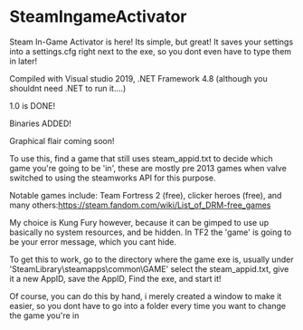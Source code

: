 # SteamIngameActivator

Steam In-Game Activator is here! Its simple, but great!
It saves your settings into a settings.cfg right next to the exe, so you dont even have to type them in later!

Compiled with Visual studio 2019, .NET Framework 4.8 (although you shouldnt need .NET to run it....)

1.0 is DONE!

Binaries ADDED!

Graphical flair coming soon! 

To use this, find a game that still uses steam_appid.txt to decide which game you're going to be 'in', these are mostly pre 2013 games when valve switched to using the steamworks API for this purpose.

Notable games include: Team Fortress 2 (free), clicker heroes (free), and many others:https://steam.fandom.com/wiki/List_of_DRM-free_games

My choice is Kung Fury however, because it can be gimped to use up basically no system resources, and be hidden. In TF2 the 'game' is going to be your error message, which you cant hide. 

To get this to work, go to the directory where the game exe is, usually under 'SteamLibrary\steamapps\common\GAME' select the steam_appid.txt, give it a new AppID, save the AppID,
Find the exe, and start it!

Of course, you can do this by hand, i merely created a window to make it easier, so you dont have to go into a folder every time you want to change the game you're in
